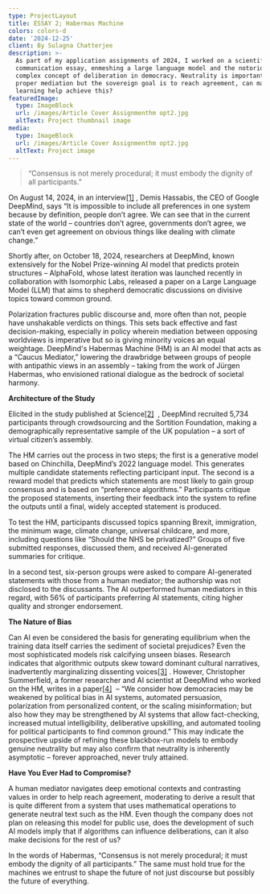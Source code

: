 ```yaml
---
type: ProjectLayout
title: ESSAY 2; Habermas Machine
colors: colors-d
date: '2024-12-25'
client: By Sulagna Chatterjee
description: >-
  As part of my application assignments of 2024, I worked on a scientific
  communication essay, enmeshing a large language model and the notoriously
  complex concept of deliberation in democracy. Neutrality is important for
  proper mediation but the sovereign goal is to reach agreement, can machine
  learning help achieve this?
featuredImage:
  type: ImageBlock
  url: /images/Article Cover Assignmenthm opt2.jpg
  altText: Project thumbnail image
media:
  type: ImageBlock
  url: /images/Article Cover Assignmenthm opt2.jpg
  altText: Project image
---
```

> “Consensus is not merely procedural; it must embody the dignity of all participants.”

On August 14, 2024, in an interview[\[1\]](https://youtu.be/pZybROKrj2Q?si=Pb7_VPBHdWEQWDAN) , Demis Hassabis, the CEO of Google DeepMind, says “It is impossible to include all preferences in one system because by definition, people don’t agree. We can see that in the current state of the world – countries don’t agree, governments don’t agree, we can’t even get agreement on obvious things like dealing with climate change.”

Shortly after, on October 18, 2024, researchers at DeepMind, known extensively for the Nobel Prize-winning AI model that predicts protein structures – AlphaFold, whose latest iteration was launched recently in collaboration with Isomorphic Labs, released a paper on a Large Language Model (LLM) that aims to shepherd democratic discussions on divisive topics toward common ground.

Polarization fractures public discourse and, more often than not, people have unshakable verdicts on things. This sets back effective and fast decision-making, especially in policy wherein mediation between opposing worldviews is imperative but so is giving minority voices an equal weightage. DeepMind's Habermas Machine (HM) is an AI model that acts as a “Caucus Mediator,” lowering the drawbridge between groups of people with antipathic views in an assembly – taking from the work of Jürgen Habermas, who envisioned rational dialogue as the bedrock of societal harmony.

**Architecture of the Study**


Elicited in the study published at Science[\[2\]](https://doi.org/10.1126/science.adq2852)  , DeepMind recruited 5,734 participants through crowdsourcing and the Sortition Foundation, making a demographically representative sample of the UK population – a sort of virtual citizen’s assembly.

The HM carries out the process in two steps; the first is a generative model based on Chinchilla, DeepMind’s 2022 language model. This generates multiple candidate statements reflecting participant input. The second is a reward model that predicts which statements are most likely to gain group consensus and is based on “preference algorithms.” Participants critique the proposed statements, inserting their feedback into the system to refine the outputs until a final, widely accepted statement is produced.

To test the HM, participants discussed topics spanning Brexit, immigration, the minimum wage, climate change, universal childcare, and more, including questions like “Should the NHS be privatized?” Groups of five submitted responses, discussed them, and received AI-generated summaries for critique.

In a second test, six-person groups were asked to compare AI-generated statements with those from a human mediator; the authorship was not disclosed to the discussants. The AI outperformed human mediators in this regard, with 56% of participants preferring AI statements, citing higher quality and stronger endorsement.

**The Nature of Bias**


Can AI even be considered the basis for generating equilibrium when the training data itself carries the sediment of societal prejudices? Even the most sophisticated models risk calcifying unseen biases. Research indicates that algorithmic outputs skew toward dominant cultural narratives, inadvertently marginalizing dissenting voices[\[3\]](https://doi.org/10.1126/science.adj7023) . However, Christopher Summerfield, a former researcher and AI scientist at DeepMind who worked on the HM, writes in a paper[\[4\]](https://arxiv.org/pdf/2409.06729)  – “We consider how democracies may be weakened by political bias in AI systems, automated persuasion, polarization from personalized content, or the scaling misinformation; but also how they may be strengthened by AI systems that allow fact-checking, increased mutual intelligibility, deliberative upskilling, and automated tooling for political participants to find common ground.” This may indicate the prospective upside of refining these blackbox-run models to embody genuine neutrality but may also confirm that neutrality is inherently asymptotic – forever approached, never truly attained.

**Have You Ever Had to Compromise?**


A human mediator navigates deep emotional contexts and contrasting values in order to help reach agreement, moderating to derive a result that is quite different from a system that uses mathematical operations to generate neutral text such as the HM. Even though the company does not plan on releasing this model for public use, does the development of such AI models imply that if algorithms can influence deliberations, can it also make decisions for the rest of us?

In the words of Habermas, “Consensus is not merely procedural; it must embody the dignity of all participants.” The same must hold true for the machines we entrust to shape the future of not just discourse but possibly the future of everything.
